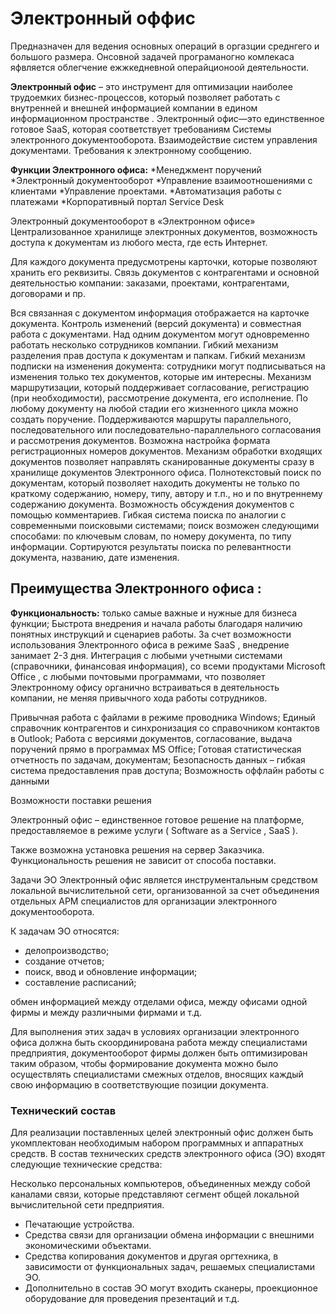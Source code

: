 # Электронный оффис

Предназначен для ведения основных операций в оргазции среднгего и большого размера.
Онсовной задачей програманогно комлекаса яфвляется облегчение ежжкедневной операйционоой деятельности.


**Электронный офис** – это инструмент для оптимизации наиболее трудоемких бизнес-процессов, который позволяет работать с внутренней и внешней информацией компании в едином информационном пространстве . Электронный офис—это единственное готовое SaaS, которая соответствует требованиям Системы электронного документооборота. Взаимодействие систем управления документами. Требования к электронному сообщению.

**Функции Электронного офиса:** 
*Менеджмент поручений 
*Электронный документооборот 
*Управление взаимоотношениями с клиентами 
*Управление проектами. 
*Автоматизация работы с платежами 
*Корпоративный портал Service Desk

Электронный документооборот в «Электронном офисе» Централизованное хранилище электронных документов, возможность доступа к документам из любого места, где есть Интернет. 

Для каждого документа предусмотрены карточки, которые позволяют хранить его реквизиты. Связь документов с контрагентами и основной деятельностью компании: заказами, проектами, контрагентами, договорами и пр. 

Вся связанная с документом информация отображается на карточке документа. Контроль изменений (версий документа) и совместная работа с документами. Над одним документом могут одновременно работать несколько сотрудников компании. Гибкий механизм разделения прав доступа к документам и папкам. Гибкий механизм подписки на изменения документа: сотрудники могут подписываться на изменения только тех документов, которые им интересны. Механизм маршрутизации, который поддерживает согласование, регистрацию (при необходимости), рассмотрение документа, его исполнение. По любому документу на любой стадии его жизненного цикла можно создать поручение. Поддерживаются маршруты параллельного, последовательного или последовательно-параллельного согласования и рассмотрения документов. Возможна настройка формата регистрационных номеров документов. Механизм обработки входящих документов позволяет направлять сканированные документы сразу в хранилище документов Электронного офиса. Полнотекстовый поиск по документам, который позволяет находить документы не только по краткому содержанию, номеру, типу, автору и т.п., но и по внутреннему содержанию документа. Возможность обсуждения документов с помощью комментариев. Гибкая система поиска по аналогии с современными поисковыми системами; поиск возможен следующими способами: по ключевым словам, по номеру документа, по типу информации. Сортируются результаты поиска по релевантности документа, названию, дате изменения.

## Преимущества Электронного офиса : 

**Функциональность:** только самые важные и нужные для бизнеса функции; Быстрота внедрения и начала работы благодаря наличию понятных инструкций и сценариев работы. За счет возможности использования Электронного офиса в режиме SaaS , внедрение занимает 2-3 дня. Интеграция с любыми учетными системами (справочники, финансовая информация), со всеми продуктами Microsoft Office , с любыми почтовыми программами, что позволяет Электронному офису органично встраиваться в деятельность компании, не меняя привычного хода работы сотрудников. 

Привычная работа с файлами в режиме проводника Windows; Единый справочник контрагентов и синхронизация со справочником контактов в Outlook; Работа с версиями документов, согласование, выдача поручений прямо в программах MS Office; Готовая статистическая отчетность по задачам, документам; Безопасность данных – гибкая система предоставления прав доступа; Возможность оффлайн работы с данными

Возможности поставки решения

Электронный офис – единственное готовое решение на платформе, предоставляемое в режиме услуги ( Software as a Service , SaaS ).

Также возможна установка решения на сервер Заказчика. Функциональность решения не зависит от способа поставки.



Задачи ЭО
Электронный офис является инструментальным средством локальной вычислительной сети, организованной за счет объединения отдельных АРМ специалистов для организации электронного документооборота.

К задачам ЭО относятся:

* делопроизводство;
* создание отчетов;
* поиск, ввод и обновление информации;
* составление расписаний;

обмен информацией между отделами офиса, между офисами одной фирмы и между различными фирмами и т.д.

Для выполнения этих задач в условиях организации электронного офиса должна быть скоординирована работа между специалистами предприятия, документооборот фирмы должен быть оптимизирован таким образом, чтобы формирование документа можно было осуществлять специалистами смежных отделов, вносящих каждый свою информацию в соответствующие позиции документа.

### Технический состав
Для реализации поставленных целей электронный офис должен быть укомплектован необходимым набором программных и аппаратных средств. В состав технических средств электронного офиса (ЭО) входят следующие технические средства:

Несколько персональных компьютеров, объединенных между собой каналами связи, которые представляют сегмент общей локальной вычислительной сети предприятия.

* Печатающие устройства.
* Средства связи для организации обмена информации с внешними экономическими объектами.
* Средства копирования документов и другая оргтехника, в зависимости от функциональных задач, решаемых специалистами ЭО.
* Дополнительно в состав ЭО могут входить сканеры, проекционное оборудование для проведения презентаций и т.д.

